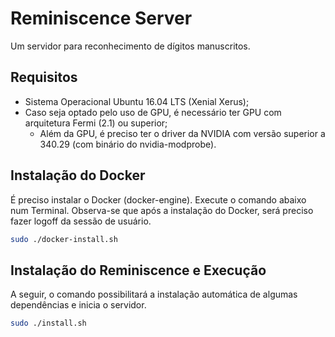 # Reminiscence Server
Um servidor para reconhecimento de dígitos manuscritos.

## Requisitos
- Sistema Operacional Ubuntu 16.04 LTS (Xenial Xerus);
- Caso seja optado pelo uso de GPU, é necessário ter GPU com arquitetura Fermi (2.1) ou superior;
  - Além da GPU, é preciso ter o driver da NVIDIA com versão superior a 340.29 (com binário do nvidia-modprobe).
  
## Instalação do Docker
É preciso instalar o Docker (docker-engine). Execute o comando abaixo num Terminal. Observa-se que após a instalação do Docker, será preciso fazer logoff da sessão de usuário.

```bash
sudo ./docker-install.sh
```

## Instalação do Reminiscence e Execução
A seguir, o comando possibilitará a instalação automática de algumas dependências e inicia o servidor.

```bash
sudo ./install.sh
```
